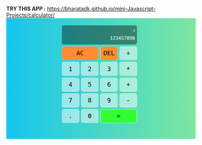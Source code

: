 <b>TRY THIS APP :</b> https://bharatadk.github.io/mini-Javascript-Projects/calculator/
<br>
<img src="https://github.com/bharatadk/mini-Javascript-Projects/blob/main/calculator/screenshot.png">
